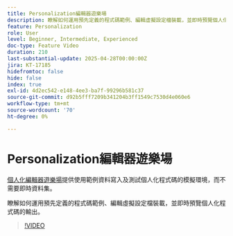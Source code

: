 ```yaml
---
title: Personalization編輯器遊樂場
description: 瞭解如何運用預先定義的程式碼範例、編輯虛擬設定檔裝載，並即時預覽個人化程式碼的輸出。
feature: Personalization
role: User
level: Beginner, Intermediate, Experienced
doc-type: Feature Video
duration: 210
last-substantial-update: 2025-04-28T00:00:00Z
jira: KT-17185
hidefromtoc: false
hide: false
index: true
exl-id: 4d2ec542-e148-4ee3-ba7f-99296b581c37
source-git-commit: d92b5fff7209b341204b3ff1549c7530d4e060e6
workflow-type: tm+mt
source-wordcount: '70'
ht-degree: 0%

---
```


# Personalization編輯器遊樂場

[個人化編輯器遊樂場](https://experienceleague.adobe.com/en/apps/journey-optimizer/ajo-personalization#)提供使用範例資料寫入及測試個人化程式碼的模擬環境，而不需要即時資料集。

瞭解如何運用預先定義的程式碼範例、編輯虛擬設定檔裝載，並即時預覽個人化程式碼的輸出。

>[!VIDEO](https://video.tv.adobe.com/v/3457868/?learn=on&enablevpops)
